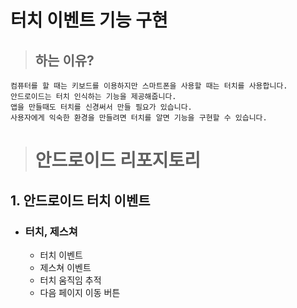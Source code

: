 # 터치 이벤트 기능 구현
> ## 하는 이유?
    컴퓨터를 할 때는 키보드를 이용하지만 스마트폰을 사용할 때는 터치를 사용합니다.
    안드로이드는 터치 인식하는 기능을 제공해줍니다.
    앱을 만들때도 터치를 신경써서 만들 필요가 있습니다.
    사용자에게 익숙한 환경을 만들려면 터치를 알면 기능을 구현할 수 있습니다.
    
> # <b>안드로이드 리포지토리</b>
## <b>1. <a link="https://github.com/newdecide/AndroidTouchEvent" >안드로이드 터치 이벤트</a></b>
* ### <b>터치, 제스쳐</b>
    - 터치 이벤트 <br>
    - 제스쳐 이벤트<br>
    - 터치 움직임 추적<br>
    - 다음 페이지 이동 버튼


